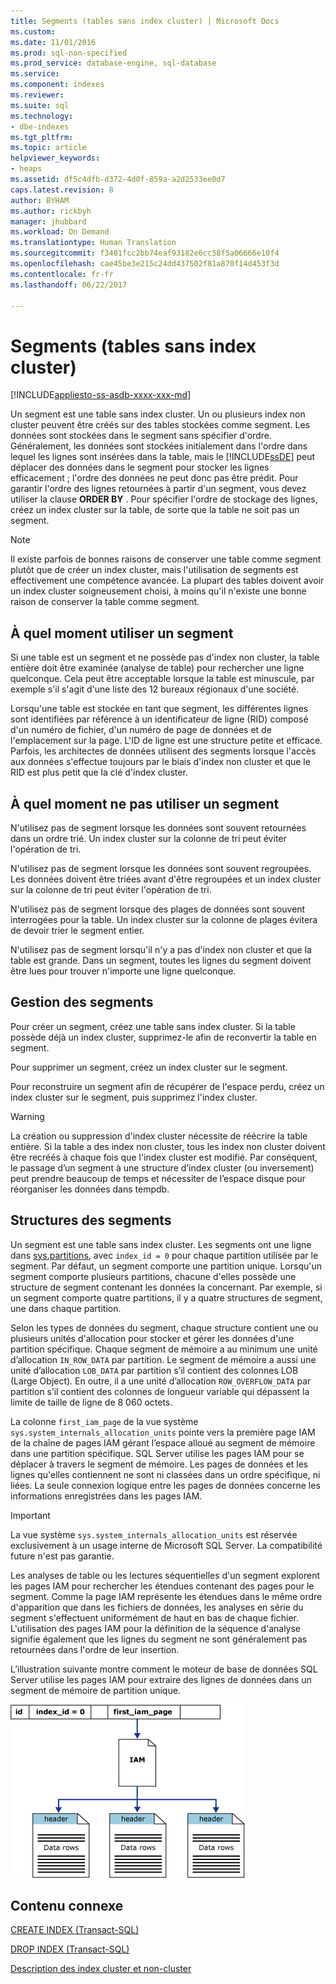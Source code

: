 ```yaml
---
title: Segments (tables sans index cluster) | Microsoft Docs
ms.custom: 
ms.date: 11/01/2016
ms.prod: sql-non-specified
ms.prod_service: database-engine, sql-database
ms.service: 
ms.component: indexes
ms.reviewer: 
ms.suite: sql
ms.technology:
- dbe-indexes
ms.tgt_pltfrm: 
ms.topic: article
helpviewer_keywords:
- heaps
ms.assetid: df5c4dfb-d372-4d0f-859a-a2d2533ee0d7
caps.latest.revision: 8
author: BYHAM
ms.author: rickbyh
manager: jhubbard
ms.workload: On Demand
ms.translationtype: Human Translation
ms.sourcegitcommit: f3481fcc2bb74eaf93182e6cc58f5a06666e10f4
ms.openlocfilehash: cae45be3e215c24dd437502f81a870f14d453f3d
ms.contentlocale: fr-fr
ms.lasthandoff: 06/22/2017

---
```

# <a name="heaps-tables-without-clustered-indexes"></a>Segments (tables sans index cluster)
[!INCLUDE[appliesto-ss-asdb-xxxx-xxx-md](../../includes/appliesto-ss-asdb-xxxx-xxx-md.md)]

  Un segment est une table sans index cluster. Un ou plusieurs index non cluster peuvent être créés sur des tables stockées comme segment. Les données sont stockées dans le segment sans spécifier d'ordre. Généralement, les données sont stockées initialement dans l'ordre dans lequel les lignes sont insérées dans la table, mais le [!INCLUDE[ssDE](../../includes/ssde-md.md)] peut déplacer des données dans le segment pour stocker les lignes efficacement ; l'ordre des données ne peut donc pas être prédit. Pour garantir l'ordre des lignes retournées à partir d'un segment, vous devez utiliser la clause **ORDER BY** . Pour spécifier l'ordre de stockage des lignes, créez un index cluster sur la table, de sorte que la table ne soit pas un segment.  
  
> [!NOTE]  
>  Il existe parfois de bonnes raisons de conserver une table comme segment plutôt que de créer un index cluster, mais l'utilisation de segments est effectivement une compétence avancée. La plupart des tables doivent avoir un index cluster soigneusement choisi, à moins qu'il n'existe une bonne raison de conserver la table comme segment.  
  
## <a name="when-to-use-a-heap"></a>À quel moment utiliser un segment  
 Si une table est un segment et ne possède pas d'index non cluster, la table entière doit être examinée (analyse de table) pour rechercher une ligne quelconque. Cela peut être acceptable lorsque la table est minuscule, par exemple s'il s'agit d'une liste des 12 bureaux régionaux d'une société.  
  
 Lorsqu'une table est stockée en tant que segment, les différentes lignes sont identifiées par référence à un identificateur de ligne (RID) composé d'un numéro de fichier, d'un numéro de page de données et de l'emplacement sur la page. L'ID de ligne est une structure petite et efficace. Parfois, les architectes de données utilisent des segments lorsque l'accès aux données s'effectue toujours par le biais d'index non cluster et que le RID est plus petit que la clé d'index cluster.  
  
## <a name="when-not-to-use-a-heap"></a>À quel moment ne pas utiliser un segment  
 N'utilisez pas de segment lorsque les données sont souvent retournées dans un ordre trié. Un index cluster sur la colonne de tri peut éviter l'opération de tri.  
  
 N'utilisez pas de segment lorsque les données sont souvent regroupées. Les données doivent être triées avant d'être regroupées et un index cluster sur la colonne de tri peut éviter l'opération de tri.  
  
 N'utilisez pas de segment lorsque des plages de données sont souvent interrogées pour la table.  Un index cluster sur la colonne de plages évitera de devoir trier le segment entier.  
  
 N'utilisez pas de segment lorsqu'il n'y a pas d'index non cluster et que la table est grande. Dans un segment, toutes les lignes du segment doivent être lues pour trouver n'importe une ligne quelconque.  
  
## <a name="managing-heaps"></a>Gestion des segments  
 Pour créer un segment, créez une table sans index cluster. Si la table possède déjà un index cluster, supprimez-le afin de reconvertir la table en segment.  
  
 Pour supprimer un segment, créez un index cluster sur le segment.  
  
 Pour reconstruire un segment afin de récupérer de l'espace perdu, créez un index cluster sur le segment, puis supprimez l'index cluster.  
  
> [!WARNING]  
>  La création ou suppression d'index cluster nécessite de réécrire la table entière. Si la table a des index non cluster, tous les index non cluster doivent être recréés à chaque fois que l'index cluster est modifié. Par conséquent, le passage d’un segment à une structure d’index cluster (ou inversement) peut prendre beaucoup de temps et nécessiter de l’espace disque pour réorganiser les données dans tempdb.  

## <a name="heap-structures"></a>Structures des segments


Un segment est une table sans index cluster. Les segments ont une ligne dans [sys.partitions](../../relational-databases/system-catalog-views/sys-partitions-transact-sql.md), avec `index_id = 0` pour chaque partition utilisée par le segment. Par défaut, un segment comporte une partition unique. Lorsqu'un segment comporte plusieurs partitions, chacune d'elles possède une structure de segment contenant les données la concernant. Par exemple, si un segment comporte quatre partitions, il y a quatre structures de segment, une dans chaque partition.

Selon les types de données du segment, chaque structure contient une ou plusieurs unités d'allocation pour stocker et gérer les données d'une partition spécifique. Chaque segment de mémoire a au minimum une unité d’allocation `IN_ROW_DATA` par partition. Le segment de mémoire a aussi une unité d’allocation `LOB_DATA` par partition s’il contient des colonnes LOB (Large Object). En outre, il a une unité d’allocation `ROW_OVERFLOW_DATA` par partition s’il contient des colonnes de longueur variable qui dépassent la limite de taille de ligne de 8 060 octets.

La colonne `first_iam_page` de la vue système `sys.system_internals_allocation_units` pointe vers la première page IAM de la chaîne de pages IAM gérant l’espace alloué au segment de mémoire dans une partition spécifique. SQL Server utilise les pages IAM pour se déplacer à travers le segment de mémoire. Les pages de données et les lignes qu'elles contiennent ne sont ni classées dans un ordre spécifique, ni liées. La seule connexion logique entre les pages de données concerne les informations enregistrées dans les pages IAM.

> [!IMPORTANT]  
> La vue système `sys.system_internals_allocation_units` est réservée exclusivement à un usage interne de Microsoft SQL Server. La compatibilité future n'est pas garantie.
 
Les analyses de table ou les lectures séquentielles d'un segment explorent les pages IAM pour rechercher les étendues contenant des pages pour le segment. Comme la page IAM représente les étendues dans le même ordre d'apparition que dans les fichiers de données, les analyses en série du segment s'effectuent uniformément de haut en bas de chaque fichier. L'utilisation des pages IAM pour la définition de la séquence d'analyse signifie également que les lignes du segment ne sont généralement pas retournées dans l'ordre de leur insertion.

L’illustration suivante montre comment le moteur de base de données SQL Server utilise les pages IAM pour extraire des lignes de données dans un segment de mémoire de partition unique. 

![iam_heap](../../relational-databases/indexes/media/iam-heap.gif)

  
## <a name="related-content"></a>Contenu connexe  
 [CREATE INDEX &#40;Transact-SQL&#41;](../../t-sql/statements/create-index-transact-sql.md)  
  
 [DROP INDEX &#40;Transact-SQL&#41;](../../t-sql/statements/drop-index-transact-sql.md)  
  
 [Description des index cluster et non-cluster](../../relational-databases/indexes/clustered-and-nonclustered-indexes-described.md)  
  
  

